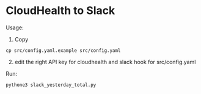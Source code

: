 # CloudHealth to Slack

Usage:
1. Copy
```
cp src/config.yaml.example src/config.yaml
```
2. edit the right API key for cloudhealth and slack hook for src/config.yaml

Run: 

```
pythone3 slack_yesterday_total.py
```
